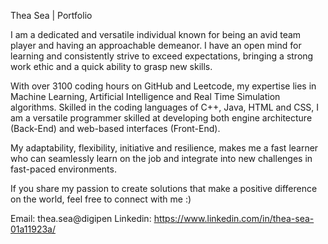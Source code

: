 Thea Sea | Portfolio 

I am a dedicated and versatile individual known for being an avid team player and having an approachable demeanor. I have an open mind for learning and consistently strive to exceed expectations, bringing a strong work ethic and a quick ability to grasp new skills. 

With over 3100 coding hours on GitHub and Leetcode, my expertise lies in Machine Learning, Artificial Intelligence and Real Time Simulation algorithms. Skilled in the coding languages of C++, Java, HTML and CSS, I am a versatile programmer skilled at developing both engine architecture (Back-End) and web-based interfaces (Front-End). 

My adaptability, flexibility, initiative and resilience, makes me a fast learner who can seamlessly learn on the job and integrate into new challenges in fast-paced environments. 

If you share my passion to create solutions that make a positive difference on the world, feel free to connect with me :)

Email: thea.sea@digipen
Linkedin: https://www.linkedin.com/in/thea-sea-01a11923a/
